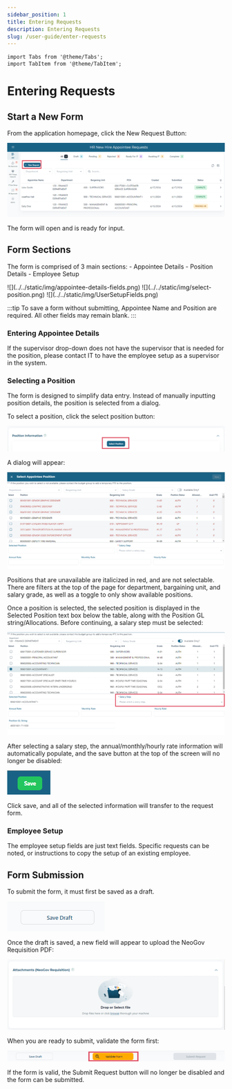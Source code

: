 ```yaml
---
sidebar_position: 1
title: Entering Requests
description: Entering Requests
slug: /user-guide/enter-requests
---
```


```mdx-code-block
import Tabs from '@theme/Tabs';
import TabItem from '@theme/TabItem';
```

# Entering Requests

## Start a New Form
From the application homepage, click the New Request Button:

![Add Request](../../static/img/userGuideMedia/addRequestButton.png)


The form will open and is ready for input. 

## Form Sections

The form is comprised of 3 main sections:
    - Appointee Details
    - Position Details
    - Employee Setup


<Tabs className="formfield-tabs">
  <TabItem value="Appointee Details">![](../../static/img/appointee-details-fields.png)</TabItem>
  <TabItem value="Position Details">![](../../static/img/select-position.png)</TabItem>
  <TabItem value="Employee Setup">![](../../static/img/UserSetupFields.png)</TabItem>
</Tabs>

:::tip
To save a form without submitting, Appointee Name and Position are required.  All other fields may remain blank.
:::

### Entering Appointee Details

If the supervisor drop-down does not have the supervisor that is needed for the position, please contact IT to have the employee setup as a supervisor in the system.

### Selecting a Position

The form is designed to simplify data entry.  Instead of manually inputting position details, the position is selected from a dialog.  

To select a position, click the select position button:

![](../../static/img/userGuideMedia/select-position.png)

A dialog will appear:

![](../../static/img/userGuideMedia/select-position-dialog.png)

Positions that are unavailable are italicized in red, and are not selectable. There are filters at the top of the page for department, bargaining unit, and salary grade, as well as a toggle to only show available positions.

Once a position is selected, the selected position is displayed in the Selected Position text box below the table, along with the Position GL string/Allocations.  Before continuing, a salary step must be selected:

![](../../static/img/userGuideMedia/selected-position.png)

After selecting a salary step, the annual/monthly/hourly rate information will automatically populate, and the save button at the top of the screen will no longer be disabled:

![](../../static//img/userGuideMedia/position-save-button.png)

Click save, and all of the selected information will transfer to the request form.


### Employee Setup

The employee setup fields are just text fields.  Specific requests can be noted, or instructions to copy the setup of an existing employee.



## Form Submission

To submit the form, it must first be saved as a draft. 

![](../../static/img/userGuideMedia/save-as-draft-button.png)


Once the draft is saved, a new field will appear to upload the NeoGov Requisition PDF:

![](../../static//img/userGuideMedia/neogov-attachment-box.png)

When you are ready to submit, validate the form first:

![](../../static/img/userGuideMedia/validate-form-button.png)

If the form is valid, the Submit Request button will no longer be disabled and the form can be submitted. 
